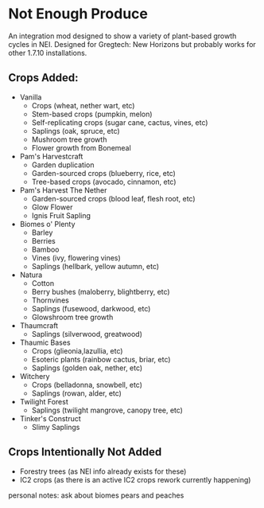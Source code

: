 # Not Enough Produce

An integration mod designed to show a variety of plant-based growth cycles in NEI. Designed for Gregtech: New Horizons but probably works for other 1.7.10 installations.

## Crops Added:
- Vanilla
  - Crops (wheat, nether wart, etc)
  - Stem-based crops (pumpkin, melon)
  - Self-replicating crops (sugar cane, cactus, vines, etc)
  - Saplings (oak, spruce, etc)
  - Mushroom tree growth
  - Flower growth from Bonemeal
- Pam's Harvestcraft
  - Garden duplication
  - Garden-sourced crops (blueberry, rice, etc)
  - Tree-based crops (avocado, cinnamon, etc)
- Pam's Harvest The Nether
  - Garden-sourced crops (blood leaf, flesh root, etc)
  - Glow Flower
  - Ignis Fruit Sapling
- Biomes o' Plenty
  - Barley
  - Berries
  - Bamboo
  - Vines (ivy, flowering vines)
  - Saplings (hellbark, yellow autumn, etc)
- Natura
  - Cotton
  - Berry bushes (maloberry, blightberry, etc)
  - Thornvines
  - Saplings (fusewood, darkwood, etc)
  - Glowshroom tree growth
- Thaumcraft
  - Saplings (silverwood, greatwood)
- Thaumic Bases
  - Crops (glieonia,lazullia, etc)
  - Esoteric plants (rainbow cactus, briar, etc)
  - Saplings (golden oak, nether, etc)
- Witchery
  - Crops (belladonna, snowbell, etc)
  - Saplings (rowan, alder, etc)
- Twilight Forest
  - Saplings (twilight mangrove, canopy tree, etc)
- Tinker's Construct
  - Slimy Saplings

## Crops Intentionally Not Added
- Forestry trees (as NEI info already exists for these)
- IC2 crops (as there is an active IC2 crops rework currently happening)

personal notes:
ask about biomes pears and peaches
